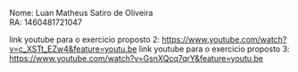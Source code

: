 Nome: Luan Matheus Satiro de Oliveira  
RA: 1460481721047

link youtube para o exercicio proposto 2: https://www.youtube.com/watch?v=c_XSTt_EZw4&feature=youtu.be
link youtube para o exercicio proposto 3: https://www.youtube.com/watch?v=GsnXQcq7qrY&feature=youtu.be
